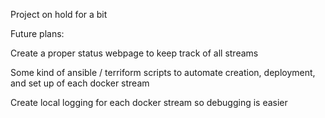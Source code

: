 Project on hold for a bit

Future plans:

Create a proper status webpage to keep track of all streams

Some kind of ansible / terriform scripts to automate creation, deployment, and set up of each docker stream

Create local logging for each docker stream so debugging is easier
